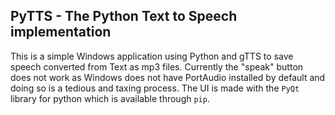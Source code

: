 ## PyTTS - The Python Text to Speech implementation
This is a simple Windows application using Python and gTTS to save speech converted from Text as mp3 files.
Currently the "speak" button does not work as Windows does not have PortAudio installed by default and doing so is a tedious and taxing process.
The UI is made with the `PyQt` library for python which is available through `pip`.